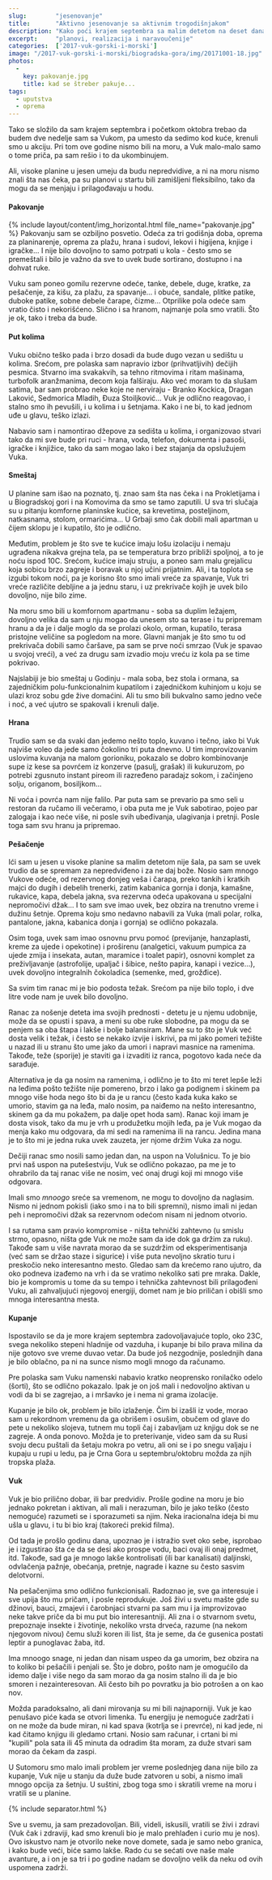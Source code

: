 ```yaml
---
slug:        "jesenovanje"
title:       "Aktivno jesenovanje sa aktivnim trogodišnjakom"
description: "Kako poći krajem septembra sa malim detetom na deset dana u visoke planine Crne Gore, pa malo i na plažu na kupanje, i kako to sve preživeti."
excerpt:     "planovi, realizacija i naravoučenije"
categories:  ['2017-vuk-gorski-i-morski']
image: "/2017-vuk-gorski-i-morski/biogradska-gora/img/20171001-18.jpg"
photos:
  -
    key: pakovanje.jpg
    title: kad se štreber pakuje...
tags:
  - uputstva
  - oprema  
---
```


Tako se složilo da sam krajem septembra i početkom oktobra trebao da budem dve nedelje sam sa Vukom, pa umesto da sedimo
kod kuće, krenuli smo u akciju. Pri tom ove godine nismo bili na moru, a Vuk malo-malo samo o tome priča, pa sam rešio i
to da ukombinujem.

Ali, visoke planine u jesen umeju da budu nepredvidive, a ni na moru nismo znali šta nas čeka, pa su planovi u startu
bili zamišljeni fleksibilno, tako da mogu da se menjaju i prilagođavaju u hodu.

#### Pakovanje

{% include layout/content/img_horizontal.html file_name="pakovanje.jpg" %}
Pakovanju sam se ozbiljno posvetio. Odeća za tri godišnja doba, oprema za planinarenje, oprema za plažu, hrana i sudovi,
lekovi i higijena, knjige i igračke... I nije bilo dovoljno to samo potrpati u kola - često smo se premeštali i bilo je
važno da sve to uvek bude sortirano, dostupno i na dohvat ruke.

Vuku sam poneo gomilu rezervne odeće, tanke, debele, duge, kratke, za pešačenje, za kišu, za plažu, za spavanje... i obuće,
sandale, plitke patike, duboke patike, sobne debele čarape, čizme... Otprilike pola odeće sam vratio čisto i nekorišćeno.
Slično i sa hranom, najmanje pola smo vratili. Što je ok, tako i treba da bude.

#### Put kolima

Vuku obično teško pada i brzo dosadi da bude dugo vezan u sedištu u kolima. Srećom, pre polaska sam napravio izbor (prihvatljivih)
dečijih pesmica. Stvarno ima svakakvih, sa tehno ritmovima i ritam mašinama, turbofolk aranžmanima, decom koja falširaju.
Ako već moram to da slušam satima, bar sam probrao neke koje ne nerviraju - Branko Kockica, Dragan Laković, Sedmorica Mladih,
Đuza Stoiljković... Vuk je odlično reagovao, i stalno smo ih pevušili, i u kolima i u šetnjama. Kako i ne bi, to kad jednom
uđe u glavu, teško izlazi.

Nabavio sam i namontirao džepove za sedišta u kolima, i organizovao stvari tako da mi sve bude pri ruci - hrana, voda, 
telefon, dokumenta i pasoši, igračke i knjižice, tako da sam mogao lako i bez stajanja da opslužujem Vuka.

#### Smeštaj

U planine sam išao na poznato, tj. znao sam šta nas čeka i na Prokletijama i u Biogradskoj gori i na Komovima da smo se tamo
zaputili. U sva tri slučaja su u pitanju komforne planinske kućice, sa krevetima, posteljinom, natkasnama, stolom, ormarićima...
U Grbaji smo čak dobili mali apartman u čijem sklopu je i kupatilo, što je odlično.

Međutim, problem je što sve te kućice imaju lošu izolaciju i nemaju ugrađena nikakva grejna tela, pa se temperatura brzo
približi spoljnoj, a to je noću ispod 10C. Srećom, kućice imaju struju,
a poneo sam malu grejalicu koja sobicu brzo zagreje i boravak u njoj učini prijatnim. Ali, i ta toplota se
izgubi tokom noći, pa je korisno što smo imali vreće za spavanje, Vuk tri vreće različite debljine a ja jednu staru,
i uz prekrivače kojih je uvek bilo dovoljno, nije bilo zime.
 
Na moru smo bili u komfornom apartmanu - soba sa duplim ležajem, dovoljno velika da sam u nju mogao da unesem sto sa terase
i tu pripremam hranu a da je i dalje moglo da se prolazi okolo, orman, kupatilo, terasa pristojne veličine sa pogledom na
more. Glavni manjak je što smo tu od prekrivača dobili samo čaršave, pa sam se prve noći smrzao (Vuk je spavao u svojoj vreći), a
već za drugu sam izvadio moju vreću iz kola pa se time pokrivao.

Najslabiji je bio smeštaj u Godinju - mala soba, bez stola i ormana, sa zajedničkim polu-funkcionalnim kupatilom i 
zajedničkom kuhinjom u koju se ulazi kroz sobu gde žive domaćini. Ali tu smo bili bukvalno samo jedno veče i noć,
a već ujutro se spakovali i krenuli dalje.

#### Hrana

Trudio sam se da svaki dan jedemo nešto toplo, kuvano i tečno, iako bi Vuk najviše voleo da jede samo čokolino tri puta 
dnevno. U tim improvizovanim uslovima kuvanja na malom gorioniku, pokazalo se dobro kombinovanje supe iz kese sa povrćem
iz konzerve (pasulj, grašak) ili kukuruzom, po potrebi zgusnuto instant pireom ili razređeno paradajz sokom, i začinjeno
solju, origanom, bosiljkom...

Ni voća i povrća nam nije falilo. Par puta sam se prevario pa smo seli u restoran da ručamo ili večeramo, i oba puta me je
Vuk sabotirao, pojeo par zalogaja i kao neće više, ni posle svih ubeđivanja, ulagivanja i pretnji. Posle toga sam
svu hranu ja pripremao.

#### Pešačenje

Ići sam u jesen u visoke planine sa malim detetom nije šala, pa sam se uvek trudio da se spremam za nepredviđeno i za ne daj bože. Nosio sam
mnogo Vukove odeće, od rezervnog donjeg veša i čarapa, preko tankih i kratkih majci do dugih i debelih trenerki, zatim
kabanica gornja i donja, kamašne, rukavice, kapa, debela jakna, sva rezervna odeća upakovana u specijalni nepromočivi džak... 
I to sam sve imao uvek, bez obzira na trenutno vreme i dužinu šetnje. Oprema koju smo nedavno nabavili za Vuka (mali polar, 
rolka, pantalone, jakna, kabanica donja i gornja) se odlično pokazala.

Osim toga, uvek sam imao osnovnu prvu pomoć (previjanje, hanzaplasti, kreme za ujede i opekotine) i proširenu (analgetici,
vakuum pumpica za ujede zmija i insekata, autan, maramice i toalet papir), osnovni komplet za preživljavanje (astrofolije, 
upaljač i šibice, nešto papira, kanapi i vezice...), uvek dovoljno integralnih čokoladica (semenke, med, grožđice).

Sa svim tim ranac mi je bio podosta težak. Srećom pa nije bilo toplo, i dve litre vode nam je uvek bilo dovoljno.

Ranac za nošenje deteta ima svojih prednosti - detetu je u njemu udobnije, može da se opusti i spava, a meni su obe ruke
slobodne, pa mogu da se penjem sa oba štapa i lakše i bolje balansiram. Mane su to što je Vuk već dosta velik i težak,
i često se nekako izvije i iskrivi, pa mi jako pomeri težište u nazad ili u stranu što ume jako da umori i napravi masnice
na ramenima. Takođe, teže (sporije) je staviti ga i izvaditi iz ranca, pogotovo kada neće da sarađuje.

Alternativa je da ga nosim na ramenima, i odlično je to što mi teret lepše leži na leđima pošto težište nije pomereno, 
brzo i lako ga podignem i skinem pa mnogo više hoda nego što bi da je u rancu (često kada
kuka kako se umorio, stavim ga na leđa, malo nosim, pa naiđemo na nešto interesantno, skinem ga da mu pokažem, pa dalje
opet hoda sam). Ranac koji imam je dosta visok, tako da mu je vrh u produžetku mojih leđa, pa je Vuk mogao da menja kako
mu odgovara, da mi sedi na ramenima ili na rancu. Jedina mana je to što mi je jedna ruka uvek zauzeta, jer njome držim
Vuka za nogu.

Dečiji ranac smo nosili samo jedan dan, na uspon na Volušnicu. To je bio prvi naš uspon na putešestviju, Vuk se odlično
pokazao, pa me je to ohrabrilo da taj ranac više ne nosim, već onaj drugi koji mi mnogo više odgovara.

Imali smo *mnoogo* sreće sa vremenom, ne mogu to dovoljno da naglasim. Nismo ni jednom pokisli (iako smo i na to bili spremni),
nismo imali ni jedan peh i nepromočivi džak sa rezervnom odećom nisam ni jednom otvorio.

I sa rutama sam pravio kompromise - ništa tehnički zahtevno (u smislu strmo, opasno, ništa gde Vuk ne može sam da ide dok ga
držim za ruku). Takođe sam u više navrata morao da se suzdržim od eksperimentisanja (već sam se držao staze i sigurice) i
više puta nevoljno skratio turu i preskočio neko interesantno mesto. Gledao sam da krećemo rano ujutro, da oko podneva
izađemo na vrh i da se vratimo nekoliko sati pre mraka. Dakle, bio je kompromis u tome da su tempo i tehnička zahtevnost
bili prilagođeni Vuku, ali zahvaljujući njegovoj energiji, domet nam je bio priličan i obišli smo mnoga interesantna mesta.

#### Kupanje

Ispostavilo se da je more krajem septembra zadovoljavajuće toplo, oko 23C, svega nekoliko stepeni hladnije od vazduha,
i kupanje bi bilo prava milina da nije gotovo sve vreme duvao vetar. Da bude još nezgodnije, poslednjih dana je bilo
oblačno, pa ni na sunce nismo mogli mnogo da računamo.

Pre polaska sam Vuku namenski nabavio kratko neoprensko ronilačko odelo (šorti), što se odlično pokazalo. Ipak je on još
mali i nedovoljno aktivan u vodi da bi se zagrejao, a i mršavko je i nema ni grama izolacije.

Kupanje je bilo ok, problem je bilo izlaženje. Čim bi izašli iz vode, morao sam u rekordnom vremenu da ga obrišem i osušim,
obučem od glave do pete u nekoliko slojeva, tutnem mu topli čaj i zabavljam uz knjigu dok se ne zagreje. A onda ponovo.
Možda je to preterivanje, video sam da su Rusi svoju decu puštali da šetaju mokra po vetru, ali oni se i po snegu valjaju
i kupaju u rupi u ledu, pa je Crna Gora u septembru/oktobru možda za njih tropska plaža.

#### Vuk

Vuk je bio prilično dobar, ili bar predvidiv. Prošle godine na moru je bio jednako pokretan i aktivan, ali mali i nerazuman, 
bilo je jako teško (često nemoguće) razumeti se i sporazumeti sa njim. Neka iracionalna ideja bi mu ušla u glavu, i tu bi
bio kraj (takoreći prekid filma).

Od tada je prošlo godinu dana, upoznao je i istražio svet oko sebe, isprobao je i izgustirao šta će da se desi ako prospe vodu, baci ovaj
ili onaj predmet, itd. Takođe, sad ga je mnogo lakše kontrolisati (ili bar kanalisati) daljinski, odvlačenja pažnje,
obećanja, pretnje, nagrade i kazne su često sasvim delotvorni.

Na pešačenjima smo odlično funkcionisali. Radoznao je, sve ga interesuje i sve upija što mu pričam, i posle reprodukuje.
Još živi u svetu mašte gde su džinovi, bauci, zmajevi i čarobnjaci stvarni pa sam mu i ja improvizovao neke takve priče
da bi mu put bio interesantniji. Ali zna i o stvarnom svetu, prepoznaje insekte i životinje, nekoliko vrsta drveća, razume
(na nekom njegovom nivou) čemu služi koren ili list, šta je seme, da će gusenica postati leptir a punoglavac žaba, itd.

Ima mnoogo snage, ni jedan dan nisam uspeo da ga umorim, bez obzira na to koliko bi pešačili i penjali se. Što je dobro,
pošto nam je omogućilo da idemo dalje i više nego da sam morao da ga nosim stalno ili da je bio smoren i nezainteresovan.
Ali često bih po povratku ja bio potrošen a on kao nov.

Možda paradoksalno, ali dani mirovanja su mi bili najnaporniji. Vuk je kao penušavo piće kada se otvori limenka. Tu energiju
je nemoguće zadržati i on ne može da bude miran, ni kad spava (kotrlja se i prevrće), ni kad jede, ni kad čitamo knjigu
ili gledamo crtani. Nosio sam računar, i crtani bi mi "kupili" pola sata ili 45 minuta da odradim šta moram, za duže stvari
sam morao da čekam da zaspi.

U Sutomoru smo malo imali problem jer vreme poslednjeg dana nije bilo za kupanje, Vuk nije u stanju da duže bude zatvoren
u sobi, a nismo imali mnogo opcija za šetnju. U suštini, zbog toga smo i skratili vreme na moru i vratili se u planine.
 
{% include separator.html %}

Sve u svemu, ja sam prezadovoljan. Bili, videli, iskusili, vratili se živi i zdravi (Vuk čak i zdraviji, kad smo krenuli
bio je malo prehlađen i curio mu je nos). 
Ovo iskustvo nam je otvorilo neke nove domete, sada je samo nebo granica, i kako bude
veći, biće samo lakše. Rado ću se sećati ove naše male avanture, a i on je sa tri i po godine nadam se dovoljno velik 
da neku od ovih uspomena zadrži.